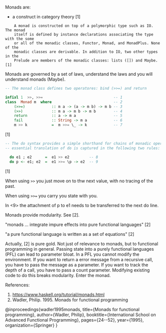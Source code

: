 Monads are:

 * a construct in category theory [1]


```
    A monad is constructed on top of a polymorphic type such as IO. The monad
    itself is defined by instance declarations associating the type with the some
    or all of the monadic classes, Functor, Monad, and MonadPlus. None of the
    monadic classes are derivable. In addition to IO, two other types in the
    Prelude are members of the monadic classes: lists ([]) and Maybe. [1]
```

Monads are governed by a set of laws, understand the laws and you will understand monads (Maybe).

``` haskell
-- The monad class defines two operatores: bind (>>=) and return

infixl 1  >>, >>=                                -- 1
class  Monad m  where                            -- 2
    (>>=)            :: m a -> (a -> m b) -> m b -- 3
    (>>)             :: m a -> m b -> m b        -- 4
    return           :: a -> m a                 -- 5
    fail             :: String -> m a            -- 6
    m >> k           =  m >>= \_ -> k            -- 7
```
[1]


``` haskell
-- The do syntax provides a simple shorthand for chains of monadic operations. The
-- essential translation of do is captured in the following two rules:

  do e1 ; e2      =  e1 >> e2         -- 8
  do p <- e1; e2  =  e1 >>= \p -> e2  -- 9
```
[1]

When using `>>` you just move on to thw next value, with no tracing of the past.

When using `>>=` you carry you state with you.

In <9> the attachment of p to e1 needs to be transferred to the next do line.

Monads provide modularity. See [2].

"monads ... integrate impure effects into pure functional languages" [2]

"a pure functional language is written as a set of equations" [2]

Actually, [2] is pure gold. Not just of relevance to monads, but to
functional programming in general. Passing state into a purely functional
languages (PFL) can lead to parameter bloat. In a PFL you cannot modify
the environment. If you want to return a error message from a recursive
call, you have to pass the message as a parameter. If you want to track
the depth of a call, you have to pass a count parameter. Modifying
existing code to do this breaks modularity. Enter the monad.

References:

 1. https://www.haskell.org/tutorial/monads.html
 2. Wadler, Philip. 1995. Monads for functional programming


@inproceedings{wadler1995monads,
  title={Monads for functional programming},
  author={Wadler, Philip},
  booktitle={International School on Advanced Functional Programming},
  pages={24--52},
  year={1995},
  organization={Springer}
}
